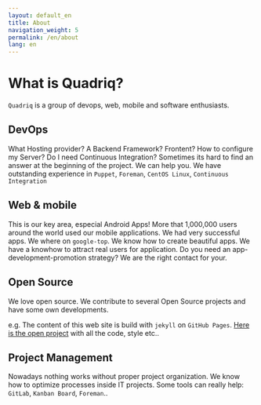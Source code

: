 ```yaml
---
layout: default_en
title: About
navigation_weight: 5
permalink: /en/about
lang: en
---
```


# What is Quadriq?

`Quadriq` is a group of devops, web, mobile and software enthusiasts.


## DevOps

What Hosting provider? A Backend Framework? Frontent? How to configure my Server? Do I need Continuous Integration? Sometimes its hard to find an answer at the beginning of the project. We can help you. We have outstanding experience in `Puppet`, `Foreman`, `CentOS Linux`, `Continuous Integration`

## Web & mobile

This is our key area, especial Android Apps! More that 1,000,000 users around the world used our mobile applications. We had very successful apps. We where on `google-top`. We know how to create beautiful apps. We have a knowhow to attract real users for application. Do you need an app-development-promotion strategy? We are the right contact for your.

## Open Source

We love open source. We contribute to several Open Source projects and have some own developments.

e.g. The content of this web site is build with `jekyll` on `GitHub Pages`. [Here is the open project](https://github.com/quadriq/quadriq.github.io) with all
the code, style etc..


## Project Management

Nowadays nothing works without proper project organization. We know how to optimize processes inside IT projects. Some tools can really help:
`GitLab`, `Kanban Board`, `Foreman`..
